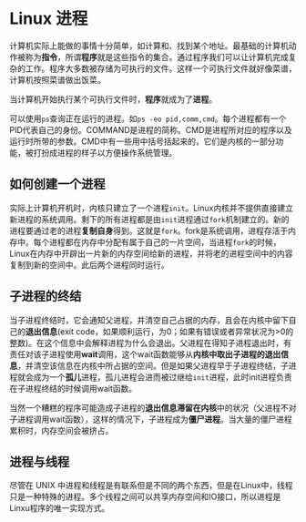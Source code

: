 # Linux 进程

计算机实际上能做的事情十分简单，如计算和、找到某个地址。最基础的计算机动作被称为**指令**，所谓**程序**就是这些指令的集合。通过程序我们可以让计算机完成复杂的工作。程序大多数被存储为可执行的文件。这样一个可执行文件就好像菜谱，计算机按照菜谱做出饭菜。

当计算机开始执行某个可执行文件时，**程序**就成为了**进程**。

可以使用`ps`查询正在运行的进程。如`ps -eo pid,comm,cmd`。每个进程都有一个PID代表自己的身份。COMMAND是进程的简称。CMD是进程所对应的程序以及运行时所带的参数。CMD中有一些用中括号括起来的，它们是内核的一部分功能，被打扮成进程的样子以方便操作系统管理。

## 如何创建一个进程

实际上计算机开机时，内核只建立了一个进程`init`。Linux内核并不提供直接建立新进程的系统调用。剩下的所有进程都是由`init`进程通过`fork`机制建立的。新的进程要通过老的进程**复制自身**得到。这就是`fork`。fork是系统调用，进程存活于内存中。每个进程都在内存中分配有属于自己的一片空间，当进程`fork`的时候，Linux在内存中开辟出一片新的内存空间给新的进程，并将老的进程空间中的内容复制到新的空间中。此后两个进程同时运行。

## 子进程的终结

当子进程终结时，它会通知父进程，并清空自己占据的内存，且会在内核中留下自己的**退出信息**(exit code，如果顺利运行，为0；如果有错误或者异常状况为>0的整数)。在这个信息中会解释进程为什么会退出。父进程在得知子进程退出时，有责任对该子进程使用**wait**调用，这个wait函数能够从**内核中取出子进程的退出信息**，并清空该信息在内核中所占据的空间。但是如果父进程早于子进程终结，子进程就会成为一个**孤儿**进程，孤儿进程会进而被过继给`init`进程，此时init进程负责在子进程终结的时候调用wait函数。

当然一个糟糕的程序可能造成子进程的**退出信息滞留在内核**中的状况（父进程不对子进程调用wait函数），这样的情况下，子进程成为**僵尸进程**。当大量的僵尸进程累积时，内存空间会被挤占。

## 进程与线程

尽管在 UNIX 中进程和线程是有联系但是不同的两个东西，但是在Linux中，线程只是一种特殊的进程。多个线程之间可以共享内存空间和IO接口，所以进程是Linxu程序的唯一实现方式。